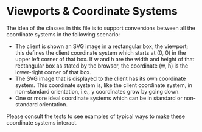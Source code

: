 # Viewports & Coordinate Systems

The idea of the classes in this file is to support conversions between all the
coordinate systems in the following scenario:

* The client is shown an SVG image in a rectangular box, the viewport; this
  defines the client coordinate system which starts at (0, 0) in the upper left
  corner of that box. If w and h are the width and height of that rectangular
  box as stated by the browser, the coordinate (w, h) is the lower-right corner
  of that box.
* The SVG image that is displayed to the client has its own coordinate system.
  This coordinate system is, like the client coordinate system, in non-standard
  orientation, i.e., y coordinates grow by going down.
* One or more ideal coordinate systems which can be in standard or non-standard
  orientation.

Please consult the tests to see examples of typical ways to make these
coordinate systems interact.
